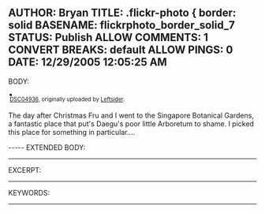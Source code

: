 AUTHOR: Bryan
TITLE: .flickr-photo { border: solid
BASENAME: flickrphoto_border_solid_7
STATUS: Publish
ALLOW COMMENTS: 1
CONVERT BREAKS: __default__
ALLOW PINGS: 0
DATE: 12/29/2005 12:05:25 AM
-----
BODY:
<style type="text/css">
.flickr-photo { border: solid 2px #000000; }
.flickr-yourcomment { }
.flickr-frame { text-align: left; padding: 3px; }
.flickr-caption { font-size: 0.8em; margin-top: 0px; }
</style>

<div class="flickr-frame">
	<a href="http://www.flickr.com/photos/leftsider/78369332/" title="photo sharing"><img src="http://static.flickr.com/43/78369332_36a972fc1d.jpg" class="flickr-photo" alt="" /></a>
<br />
	<span class="flickr-caption"><a href="http://www.flickr.com/photos/leftsider/78369332/">DSC04936</a>, originally uploaded by <a href="http://www.flickr.com/people/leftsider/">Leftsider</a>.</span>
</div>
				
<p class="flickr-yourcomment">
	The day after Christmas Fru and I went to the Singapore Botanical Gardens, a fantastic place that put's Daegu's poor little Arboretum to shame.  I picked this place for something in particular....
</p>
-----
EXTENDED BODY:

-----
EXCERPT:

-----
KEYWORDS:

-----


